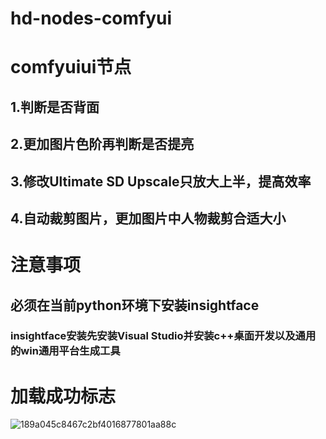# hd-nodes-comfyui
# comfyuiui节点
## 1.判断是否背面
## 2.更加图片色阶再判断是否提亮
## 3.修改Ultimate SD Upscale只放大上半，提高效率
## 4.自动裁剪图片，更加图片中人物裁剪合适大小

# 注意事项
## 必须在当前python环境下安装insightface
### insightface安装先安装Visual Studio并安装c++桌面开发以及通用的win通用平台生成工具



# 加载成功标志
![189a045c8467c2bf4016877801aa88c](https://github.com/xiaoxiaodesha/hd_node/assets/20954135/a63c8791-c602-4636-8a2f-e41362068339)
